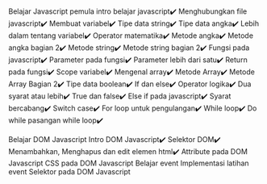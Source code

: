 Belajar Javascript pemula
intro belajar javascript✔️
Menghubungkan file javascript✔️
Membuat variabel✔️
Tipe data string✔️
Tipe data angka✔️
Lebih dalam tentang variabel✔️
Operator matematika✔️
Metode angka✔️
Metode angka bagian 2✔️
Metode string✔️
Metode string bagian 2✔️
Fungsi pada javascript✔️
Parameter pada fungsi✔️
Parameter lebih dari satu✔️
Return pada fungsi✔️
Scope variabel✔️
Mengenal array✔️
Metode Array✔️
Metode Array Bagian 2✔️
Tipe data boolean✔️
If dan else✔️
Operator logika✔️
Dua syarat atau lebih✔️
True dan false✔️
Else if pada javascript✔️
Syarat bercabang✔️
Switch case✔️
For loop untuk pengulangan✔️
While loop✔️
Do while pasangan while loop✔️

Belajar DOM Javascript
Intro DOM Javascript✔️
Selektor DOM✔️
Menambahkan, Menghapus dan edit elemen html✔️
Attribute pada DOM Javascript
CSS pada DOM Javascript
Belajar event
Implementasi latihan event
Selektor pada DOM Javascript